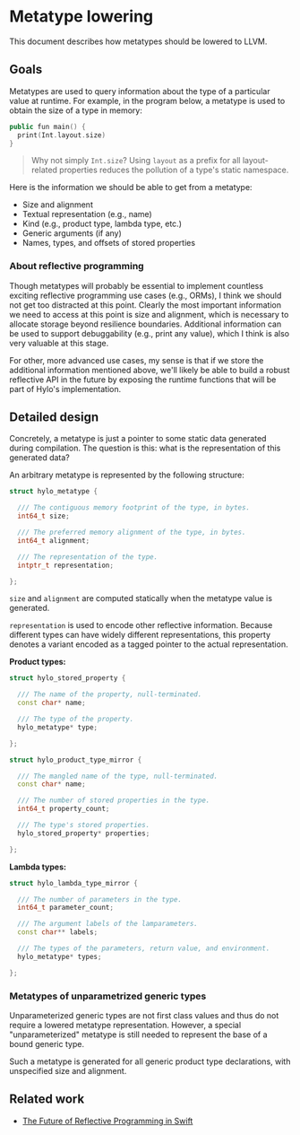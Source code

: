 # Metatype lowering

This document describes how metatypes should be lowered to LLVM.

## Goals

Metatypes are used to query information about the type of a particular value at runtime.
For example, in the program below, a metatype is used to obtain the size of a type in memory:

```swift
public fun main() {
  print(Int.layout.size)
}
```

> Why not simply `Int.size`?
> Using `layout` as a prefix for all layout-related properties reduces the pollution of a type's static namespace.

Here is the information we should be able to get from a metatype:
- Size and alignment
- Textual representation (e.g., name)
- Kind (e.g., product type, lambda type, etc.)
- Generic arguments (if any)
- Names, types, and offsets of stored properties

### About reflective programming

Though metatypes will probably be essential to implement countless exciting reflective programming use cases (e.g., ORMs), I think we should not get too distracted at this point.
Clearly the most important information we need to access at this point is size and alignment, which is necessary to allocate storage beyond resilience boundaries.
Additional information can be used to support debuggability (e.g., print any value), which I think is also very valuable at this stage.

For other, more advanced use cases, my sense is that if we store the additional information mentioned above, we'll likely be able to build a robust reflective API in the future by exposing the runtime functions that will be part of Hylo's implementation.

## Detailed design

Concretely, a metatype is just a pointer to some static data generated during compilation.
The question is this: what is the representation of this generated data?

An arbitrary metatype is represented by the following structure:
```c++
struct hylo_metatype {

  /// The contiguous memory footprint of the type, in bytes.
  int64_t size;

  /// The preferred memory alignment of the type, in bytes.
  int64_t alignment;

  /// The representation of the type.
  intptr_t representation;

};
```
`size` and `alignment` are computed statically when the metatype value is generated.

`representation` is used to encode other reflective information.
Because different types can have widely different representations, this property denotes a variant encoded as a tagged pointer to the actual representation.

**Product types:**

```c++
struct hylo_stored_property {

  /// The name of the property, null-terminated.
  const char* name;

  /// The type of the property.
  hylo_metatype* type;

};

struct hylo_product_type_mirror {

  /// The mangled name of the type, null-terminated.
  const char* name;

  /// The number of stored properties in the type.
  int64_t property_count;

  /// The type's stored properties.
  hylo_stored_property* properties;

};
```

**Lambda types:**

```c++
struct hylo_lambda_type_mirror {

  /// The number of parameters in the type.
  int64_t parameter_count;

  /// The argument labels of the lamparameters.
  const char** labels;

  /// The types of the parameters, return value, and environment.
  hylo_metatype* types;

};
```

### Metatypes of unparametrized generic types

Unparameterized generic types are not first class values and thus do not require a lowered metatype representation.
However, a special "unparameterized" metatype is still needed to represent the base of a bound generic type.

Such a metatype is generated for all generic product type declarations, with unspecified size and alignment.

## Related work

- [The Future of Reflective Programming in Swift](https://forums.swift.org/t/the-future-of-reflective-programming-in-swift/54956)
